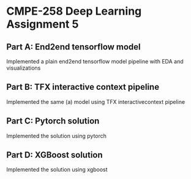 # CMPE-258 Deep Learning Assignment 5

## Part A: End2end tensorflow model
Implemented a plain end2end tensorflow model pipeline with EDA and visualizations

## Part B: TFX interactive context pipeline
Implemented the same (a) model using TFX interactivecontext pipeline

## Part C: Pytorch solution
Implemented the solution using pytorch 

## Part D: XGBoost solution
Implemented the solution using xgboost 

